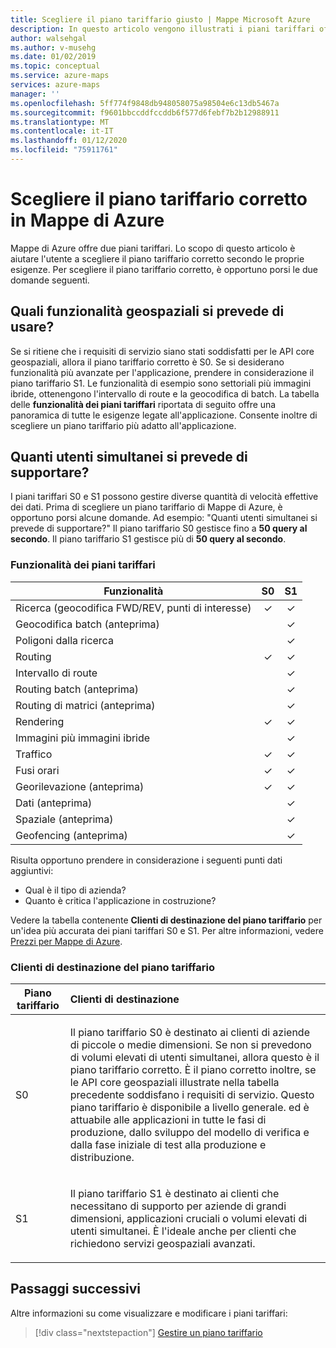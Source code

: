 ```yaml
---
title: Scegliere il piano tariffario giusto | Mappe Microsoft Azure
description: In questo articolo vengono illustrati i piani tariffari offerti dalle mappe Microsoft Azure.
author: walsehgal
ms.author: v-musehg
ms.date: 01/02/2019
ms.topic: conceptual
ms.service: azure-maps
services: azure-maps
manager: ''
ms.openlocfilehash: 5ff774f9848db948058075a98504e6c13db5467a
ms.sourcegitcommit: f9601bbccddfccddb6f577d6febf7b2b12988911
ms.translationtype: MT
ms.contentlocale: it-IT
ms.lasthandoff: 01/12/2020
ms.locfileid: "75911761"
---
```

# <a name="choose-the-right-pricing-tier-in-azure-maps"></a>Scegliere il piano tariffario corretto in Mappe di Azure

Mappe di Azure offre due piani tariffari. Lo scopo di questo articolo è aiutare l'utente a scegliere il piano tariffario corretto secondo le proprie esigenze. Per scegliere il piano tariffario corretto, è opportuno porsi le due domande seguenti.

## <a name="what-geospatial-capabilities-do-i-plan-to-use"></a>Quali funzionalità geospaziali si prevede di usare?
Se si ritiene che i requisiti di servizio siano stati soddisfatti per le API core geospaziali, allora il piano tariffario corretto è S0. Se si desiderano funzionalità più avanzate per l'applicazione, prendere in considerazione il piano tariffario S1. Le funzionalità di esempio sono settoriali più immagini ibride, ottenengono l'intervallo di route e la geocodifica di batch. La tabella delle **funzionalità dei piani tariffari** riportata di seguito offre una panoramica di tutte le esigenze legate all'applicazione. Consente inoltre di scegliere un piano tariffario più adatto all'applicazione.

## <a name="how-many-concurrent-users-do-i-plan-to-support"></a>Quanti utenti simultanei si prevede di supportare? 
I piani tariffari S0 e S1 possono gestire diverse quantità di velocità effettive dei dati. Prima di scegliere un piano tariffario di Mappe di Azure, è opportuno porsi alcune domande. Ad esempio: "Quanti utenti simultanei si prevede di supportare?" Il piano tariffario S0 gestisce fino a **50 query al secondo**. Il piano tariffario S1 gestisce più di **50 query al secondo**.

### <a name="pricing-tier-capabilities"></a>Funzionalità dei piani tariffari

| Funzionalità                              |        S0           |  S1      |
|-----------------------------------------|:-------------------:|:--------:|
| Ricerca (geocodifica FWD/REV, punti di interesse)  |        ✓           |     ✓    |
| Geocodifica batch (anteprima)              |                   |     ✓    |
| Poligoni dalla ricerca          |                   |     ✓    |
| Routing                                 |        ✓           |     ✓    |
| Intervallo di route                    |                   |     ✓    |
| Routing batch (anteprima)                |                   |     ✓    |
| Routing di matrici (anteprima)               |                   |     ✓    |
| Rendering                                  |        ✓           |     ✓    |
| Immagini più immagini ibride    |            |     ✓    |
| Traffico                                 |        ✓           |     ✓    |
| Fusi orari                              |        ✓           |     ✓    |
| Georilevazione (anteprima)                |        ✓           |     ✓    |
| Dati (anteprima)               |                   |     ✓    |
| Spaziale (anteprima)               |                   |     ✓    |
| Geofencing (anteprima)               |                   |     ✓    |



Risulta opportuno prendere in considerazione i seguenti punti dati aggiuntivi:
* Qual è il tipo di azienda?
* Quanto è critica l'applicazione in costruzione?

Vedere la tabella contenente **Clienti di destinazione del piano tariffario** per un'idea più accurata dei piani tariffari S0 e S1. Per altre informazioni, vedere [Prezzi per Mappe di Azure](https://azure.microsoft.com/pricing/details/azure-maps/). 

### <a name="pricing-tier-targeted-customers"></a>Clienti di destinazione del piano tariffario

| Piano tariffario  |     Clienti di destinazione                                                                |
|---------------|:-----------------------------------------------------------------------------------------|
| S0            |    <p>Il piano tariffario S0 è destinato ai clienti di aziende di piccole o medie dimensioni. Se non si prevedono di volumi elevati di utenti simultanei, allora questo è il piano tariffario corretto. È il piano corretto inoltre, se le API core geospaziali illustrate nella tabella precedente soddisfano i requisiti di servizio. Questo piano tariffario è disponibile a livello generale. ed è attuabile alle applicazioni in tutte le fasi di produzione, dallo sviluppo del modello di verifica e dalla fase iniziale di test alla produzione e distribuzione.<p>|
| S1            |    <p>Il piano tariffario S1 è destinato ai clienti che necessitano di supporto per aziende di grandi dimensioni, applicazioni cruciali o volumi elevati di utenti simultanei. È l'ideale anche per clienti che richiedono servizi geospaziali avanzati.</p>|

## <a name="next-steps"></a>Passaggi successivi

Altre informazioni su come visualizzare e modificare i piani tariffari:

> [!div class="nextstepaction"] 
> [Gestire un piano tariffario](how-to-manage-pricing-tier.md)
